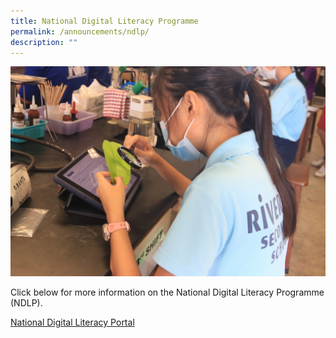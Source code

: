 ```yaml
---
title: National Digital Literacy Programme
permalink: /announcements/ndlp/
description: ""
---
```

![](/images/28a55e890_1167.jpg)

Click below for more information on the National Digital Literacy Programme (NDLP).

[National Digital Literacy Portal](https://sites.google.com/rss.edu.sg/ndlp-riverside/home)